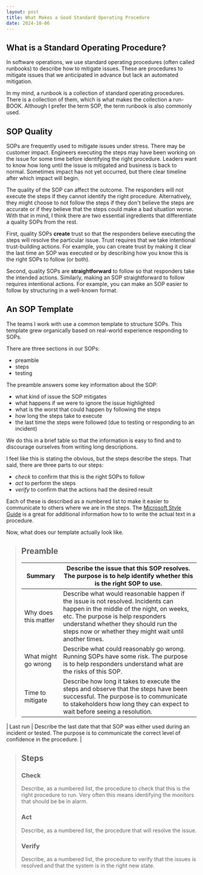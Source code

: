 ```yaml
---
layout: post
title: What Makes a Good Standard Operating Procedure
date: 2024-10-06
---
```


## What is a Standard Operating Procedure?

In software operations, we use standard operating procedures (often called runbooks)
to describe how to mitigate issues. These are procedures to mitigate issues
that we anticipated in advance but lack an automated mitigation.

In my mind, a runbook is a collection of standard operating procedures. There is a collection
of them, which is what makes the collection a run-BOOK. Although I prefer the term SOP,
the term runbook is also commonly used.

## SOP Quality

SOPs are frequently used to mitigate issues under stress. There may be customer
impact. Engineers executing the steps may have been working on the issue for some time
before identifying the right procedure. Leaders want to know how long until the issue
is mitigated and business is back to normal. Sometimes impact has not yet occurred,
but there clear timeline after which impact will begin.

The quality of the SOP can affect the outcome. The responders will not execute the
steps if they cannot identify the right procedure. Alternatively, they might choose
to not follow the steps if they don't believe the steps are accurate or if they
believe that the steps could make a bad situation worse. With that in mind, I think
there are two essential ingredients that differentiate a quality SOPs from the rest.

First, quality SOPs **create** trust so that the responders
believe executing the steps will resolve the particular issue. Trust requires
that we take intentional trust-building actions. For example, you can create trust
by making it clear the last time an SOP was executed or by describing how you
know this is the right SOPs to follow (or both).

Second, quality SOPs are **straightforward**
to follow so that responders take the intended actions. Similarly, making
an SOP straightforward to follow requires intentional actions. For example,
you can make an SOP easier to follow by structuring in a well-known format.

## An SOP Template

The teams I work with use a common template to structure SOPs. This template
grew organically based on real-world experience responding to SOPs.

There are three sections in our SOPs:

* preamble
* steps
* testing

The preamble answers some key information about the SOP:

* what kind of issue the SOP mitigates
* what happens if we were to ignore the issue highlighted
* what is the worst that could happen by following the steps
* how long the steps take to execute
* the last time the steps were followed (due to testing or responding to an incident)

We do this in a brief table so that the information is easy to find and
to discourage ourselves from writing long descriptions.

I feel like this is stating the obvious, but the steps describe the steps.
That said, there are three parts to our steps:

* *check* to confirm that this is the right SOPs to follow
* *act* to perform the steps
* *verify* to confirm that the actions had the desired result

Each of these is described as a numbered list to make it easier to communicate
to others where we are in the steps. The [Microsoft Style Guide](https://learn.microsoft.com/en-us/style-guide/welcome/)
is a great for additional information how to to write the actual text in a procedure.

Now, what does our template actually look like.

> ## Preamble ##
>
> | Summary | Describe the issue that this SOP resolves. The purpose is to help identify whether this is the right SOP to use. |
> |---------|--------------------|
> | Why does this matter | Describe what would reasonable happen if the issue is not resolved. Incidents can happen in the middle of the night, on weeks, etc. The purpose is help responders understand whether they should run the steps now or whether they might wait until another times. |
> | What might go wrong | Describe what could reasonably go wrong. Running SOPs have some risk. The purpose is to help responders understand what are the risks of this SOP. |
> | Time to mitigate | Describe how long it takes to execute the steps and observe that the steps have been successful. The purpose is to communicate to stakeholders how long they can expect to wait before seeing a resolution. |
| Last run | Describe the last date that that SOP was either used during an incident or tested. The purpose is to communicate the correct level of confidence in the procedure. |
>
> ## Steps
>
> ### Check
>
> Describe, as a numbered list, the procedure to check that this is the right procedure to run. Very often
> this means identifying the monitors that should be be in alarm.
>
> ### Act
>
> Describe, as a numbered list, the procedure that will resolve the issue.
> 
> ### Verify
>
> Describe, as a numbered list, the procedure to verify that the issues is resolved and that the system
> is in the right new state.